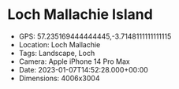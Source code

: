 # Loch Mallachie Island

- GPS: 57.235169444444445,-3.7148111111111115
- Location: Loch Mallachie
- Tags: Landscape, Loch
- Camera: Apple iPhone 14 Pro Max
- Date: 2023-01-07T14:52:28.000+00:00
- Dimensions: 4006x3004
